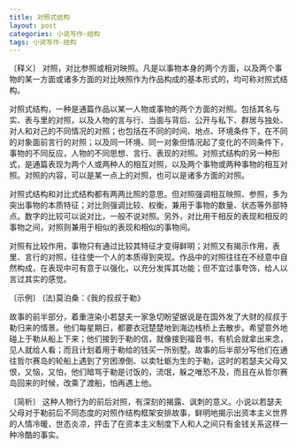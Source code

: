 ```yaml
---
title: 对照式结构
layout: post
categories: 小说写作-结构
tags: 小说写作-结构
---
```


〔释义〕 对照，对比参照或相对映照。凡是以事物本身的两个方面，以及两个事物的某一方面或诸多方面的对比映照作为作品构成的基本形式的，均可称对照式结构。

对照式结构，一种是通篇作品以某一人物或事物的两个方面的对照。包括其名与实、表与里的对照，以及人物的言与行、当面与背后、公开与私下、群居与独处、对人和对己的不同情况的对照；也包括在不同的时间、地点、环境条件下，在不同的对象面前言行的对照；以及同一环境、同一对象但情况起了变化的不同条件下，事物的不同反应，人物的不同思想、言行、表现的对照。对照式结构的另一种形式，是通篇表现为两个人或两种人的相互对照，以及两个事物或两种事物的相互对照。对照的内容，可以是某一点上的对照，也可以是诸多方面的对照。

对照式结构和对比式结构都有两两比照的意思。但对照强调相互映照、参照，多为突出事物的本质特征；对比则强调比较、权衡，兼用于事物的数量、状态等外部特点。数字的比较可以说对比，一般不说对照。另外，对比用干相反的表现和相反的事物之间，对照则兼用于相似的表现和相似的事物间。

对照有比较作用，事物只有通过比较其特征才变得鲜明；对照又有揭示作用，表里、言行的对照，往往使一个人的本质得到突现。作品中的对照往往在不经意中自然构成，在表现中可有意于以强化，以充分发挥其功能；但不宜过事夸饰，给人以言过其实的感觉。

〔示例〕 (法)莫泊桑：《我的叔叔于勒》

故事的前半部分，着重渲染小若瑟夫一家急切盼望据说是在国外发了大财的叔叔于勒归来的情景。他们每星期日，都要衣冠楚楚地到海边栈桥上去散步。希望意外地碰上于勒从船上下来；他们接到于勒的信，就像接到福音书，有机会就拿出来念，见人就给人看；而且计划着用于勒给的钱买一所别墅。故事的后半部分写他们在通往哲尔赛岛的轮船上遇到了穷困潦倒、以卖牡蛎为生的于勒，这时的若瑟夫父母又恨，又恼，又怕，他们暗骂于勒是讨饭的，流氓，躲之唯恐不及，而且在从哲尔赛岛回来的时候，改乘了渡船，怕再遇上他。

〔简析〕 这种人物行为的前后对照，有深刻的揭露、讽刺的意义。小说以若瑟夫父母对于勒前后不同态度的对照作结构框架安排故事，鲜明地揭示出资本主义世界的人情冷暖，世态炎凉，抨击了在资本主义制度下人和人之间只有金钱关系这样一种冷酷的事实。 
